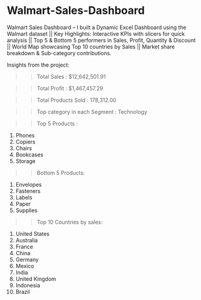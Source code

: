 # Walmart-Sales-Dashboard
Walmart Sales Dashboard – I built a Dynamic Excel Dashboard using the Walmart dataset  || Key Highlights:  Interactive KPIs with slicers for quick analysis || Top 5 &amp; Bottom 5 performers in Sales, Profit, Quantity &amp; Discount || World Map showcasing Top 10 countries by Sales || Market share breakdown &amp; Sub-category contributions.

Insights from the project:
>> Total Sales : $12,642,501.91

>> Total Profit : $1,467,457.29

>> Total Products Sold : 178,312.00

>> Top category in each Segment : Technology

>> Top 5 Products :
   1. Phones
   2. Copiers
   3. Chairs
   4. Bookcases
   5. Storage

>> Bottom 5 Products:
   1. Envelopes
   2. Fasteners
   3. Labels
   4. Paper
   5. Supplies

>> Top 10 Countries by sales:
   1. United States
   2. Australia
   3. France
   4. China
   5. Germany
   6. Mexico
   7. India
   8. United Kingdom
   9. Indonesia
   10. Brazil



 
